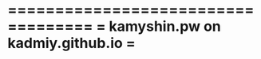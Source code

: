 ===================================
= kamyshin.pw on kadmiy.github.io =
===================================
